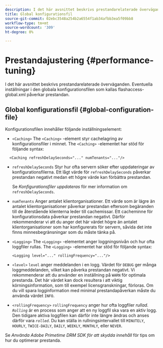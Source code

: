 ```yaml
---
description: I det här avsnittet beskrivs prestandarelaterade överväganden. Eventuella inställningar i den globala konfigurationsfilen som kallas flashaccess-global.xml påverkar prestandan.
title: Global konfigurationsfil
source-git-commit: 02ebc3548a254b2a6554f1ab34afbb3ea5f09bb8
workflow-type: tm+mt
source-wordcount: '309'
ht-degree: 0%

---
```


# Prestandajustering {#performance-tuning}

I det här avsnittet beskrivs prestandarelaterade överväganden. Eventuella inställningar i den globala konfigurationsfilen som kallas flashaccess-global.xml påverkar prestandan.

## Global konfigurationsfil {#global-configuration-file}

Konfigurationsfilen innehåller följande inställningselement:

* `<Caching>` The `<Caching>` -element styr cachelagring av konfigurationsfiler i minnet. The `<Caching>` -elementet har stöd för följande syntax:

```
  <Caching refreshDelaySeconds="..." numTenants="..."/>
```

* `refreshDelaySeconds` Styr hur ofta servern söker efter uppdateringar av konfigurationsfilerna. Ett lågt värde för `refreshDelaySeconds` påverkar prestandan negativt medan ett högre värde kan förbättra prestandan.

  Se *Konfigurationsfiler uppdateras* för mer information om `refreshDelaySeconds`.

* `numTenants` Anger antalet klientorganisationer. Ett värde som är lägre än antalet klientorganisationer påverkar prestandan eftersom begäranden till de återstående klienterna leder till cachemissar. Ett cacheminne för konfigurationsdata påverkar prestandan negativt. Därför rekommenderar vi att du anger det här värdet högre än antalet klientorganisationer som har konfigurerats för servern, såvida det inte finns minnesbegränsningar som du måste tänka på.

* `<Logging>` The `<Logging>` -elementet anger loggningsnivån och hur ofta loggfiler rullas. The `<Logging>` -elementet har stöd för följande syntax:

  ```
  <Logging level="..." rollingFrequency="..."/>
  ```

* `<level>`  `level` anger meddelanden i en logg. Värdet för `DEBUG` ger många loggmeddelanden, vilket kan påverka prestandan negativt. Vi rekommenderar att du använder en inställning på `WARN` för optimala prestanda. Det här värdet kan dock resultera i att viktig körningsinformation, som till exempel licensgranskningar, förloras. Om du vill spara logginformation med minimal prestandapåverkan måste du använda värdet `INFO`.

* `<rollingFrequency>`  `rollingFrequency` anger hur ofta loggfiler *rullad*. *`Rolling`* är en process som anger att en ny loggfil ska vara en aktiv logg. Den tidigare aktiva loggfilen kan därför inte längre ändras och anses därför vara *`rolled`*. Du kan ställa in rullningsintervallet till `MINUTELY`, `HOURLY`, `TWICE-DAILY`, `DAILY`, `WEEKLY`, `MONTHLY`, eller `NEVER`.

Se *Använda Adobe Primetime DRM SDK för att skydda innehåll* för tips om hur du optimerar prestanda.
